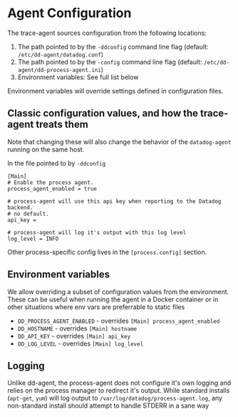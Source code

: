 # Agent Configuration

The trace-agent sources configuration from the following locations:

1. The path pointed to by the `-ddconfig` command line flag (default: `/etc/dd-agent/datadog.conf`)
2. The path pointed to by the `-config` command line flag (default: `/etc/dd-agent/dd-process-agent.ini`)
3. Environment variables: See full list below


Environment variables will override settings defined in configuration files.

## Classic configuration values, and how the trace-agent treats them
Note that changing these will also change the behavior of the `datadog-agent` running on the same host.

In the file pointed to by `-ddconfig`

```
[Main]
# Enable the process agent.
process_agent_enabled = true

# process-agent will use this api key when reporting to the Datadog backend.
# no default.
api_key =

# process-agent will log it's output with this log level
log_level = INFO
```

Other process-specific config lives in the `[process.config]` section.


## Environment variables
We allow overriding a subset of configuration values from the environment. These
can be useful when running the agent in a Docker container or in other situations
where env vars are preferrable to static files

- `DD_PROCESS_AGENT_ENABLED` - overrides `[Main] process_agent_enabled`
- `DD_HOSTNAME` - overrides `[Main] hostname`
- `DD_API_KEY` - overrides `[Main] api_key`
- `DD_LOG_LEVEL` - overrides `[Main] log_level`


## Logging
Unlike dd-agent, the process-agent does not configure it's own logging and relies on the process manager
to redirect it's output. While standard installs (`apt-get`, `yum`) will log output to `/var/log/datadog/process-agent.log`,
any non-standard install should attempt to handle STDERR in a sane way
